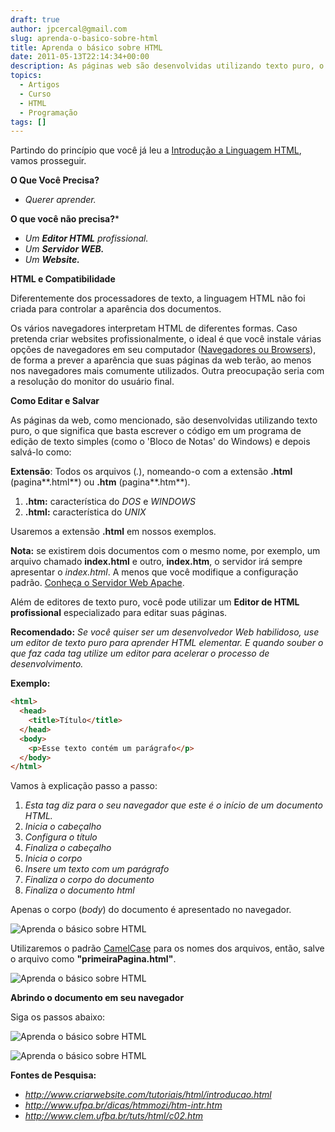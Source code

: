```yaml
---
draft: true
author: jpcercal@gmail.com
slug: aprenda-o-basico-sobre-html
title: Aprenda o básico sobre HTML
date: 2011-05-13T22:14:34+00:00
description: As páginas web são desenvolvidas utilizando texto puro, o que significa que basta escrever o código em um programa de edição de texto simples. Aprenda HTML!
topics:
  - Artigos
  - Curso
  - HTML
  - Programação
tags: []
---
```


Partindo do princípio que você já leu a [Introdução a Linguagem HTML](http://sistemas.cekurte.com/2010/12/introducao-a-linguagem-html/), vamos prosseguir.

**O Que Você Precisa?**

* _Querer aprender._

**O que você não precisa?***

* _Um **Editor HTML** profissional._
* _Um **Servidor WEB.**_
* _Um **Website.**_

**HTML e Compatibilidade**

Diferentemente dos processadores de texto, a linguagem HTML não foi criada para controlar a aparência dos documentos.

Os vários navegadores interpretam HTML de diferentes formas. Caso pretenda criar websites profissionalmente, o ideal é que você instale várias opções de navegadores em seu computador ([Navegadores ou Browsers](http://sistemas.cekurte.com/blog/navegadores-ou-browsers/ "Navegadores ou Browsers")), de forma a prever a aparência que suas páginas da web terão, ao menos nos navegadores mais comumente utilizados. Outra preocupação seria com a resolução do monitor do usuário final.

**Como Editar e Salvar**

As páginas da web, como mencionado, são desenvolvidas utilizando texto puro, o que significa que basta escrever o código em um programa de edição de texto simples (como o 'Bloco de Notas' do Windows) e depois salvá-lo como:

**Extensão**: Todos os arquivos (*.*), nomeando-o com a extensão **.html** (pagina**.html**) ou **.htm** (pagina**.htm**).

1. **.htm:** característica do _DOS_ e _WINDOWS_
2. **.html:** característica do _UNIX_

Usaremos a extensão **.html** em nossos exemplos.

**Nota:** se existirem dois documentos com o mesmo nome, por exemplo, um arquivo chamado **index.html** e outro, **index.htm**, o servidor irá sempre apresentar o _index.html_. A menos que você modifique a configuração padrão. [Conheça o Servidor Web Apache](http://sistemas.cekurte.com/blog/instalando-servidor-web-apache-no-linux/ "Instalando o servidor web Apache no Linux").

Além de editores de texto puro, você pode utilizar um **Editor de HTML profissional** especializado para editar suas páginas.

**Recomendado:** _Se você quiser ser um desenvolvedor Web habilidoso, use um editor de texto puro para aprender HTML elementar. E quando souber o que faz cada tag utilize um editor para acelerar o processo de desenvolvimento._


**Exemplo:**

```html
<html>
  <head>
    <title>Título</title>
  </head>
  <body>
    <p>Esse texto contém um parágrafo</p>
  </body>
</html>
```

Vamos à explicação passo a passo:

1. _Esta tag diz para o seu navegador que este é o início de um documento HTML._
2. _Inicia o cabeçalho_
3. _Configura o título_
4. _Finaliza o cabeçalho_
5. _Inicia o corpo_
6. _Insere um texto com um parágrafo_
7. _Finaliza o corpo do documento_
8. _Finaliza o documento html_

Apenas o corpo (_body_) do documento é apresentado no navegador.

![Aprenda o básico sobre HTML](http://sistemas.cekurte.com/wp-content/uploads/2010/12/primeiraPagina.png "Exemplo utilizando as marcações HTML")

Utilizaremos o padrão [CamelCase](http://sistemas.cekurte.com/blog/o-padrao-camelcase/ "O Padrão CamelCase") para os nomes dos arquivos, então, salve o arquivo como **"primeiraPagina.html"**.

![Aprenda o básico sobre HTML](http://sistemas.cekurte.com/wp-content/uploads/2010/12/salvarDocumentoHtml.png "Salvar documento HTML com o Bloco de Notas")

**Abrindo o documento em seu navegador**

Siga os passos abaixo:

![Aprenda o básico sobre HTML](http://sistemas.cekurte.com/wp-content/uploads/2010/12/abrirDocumentoHtmlMozillaFirefoxMenu.png "Aprenda o básico sobre HTML")

![Aprenda o básico sobre HTML](http://sistemas.cekurte.com/wp-content/uploads/2010/12/abrirDocumentoHtmlMozillaFirefox.png "Aprenda o básico sobre HTML")

**Fontes de Pesquisa:**

* _http://www.criarwebsite.com/tutoriais/html/introducao.html_
* _http://www.ufpa.br/dicas/htmmozi/htm-intr.htm_
* _http://www.clem.ufba.br/tuts/html/c02.htm_
